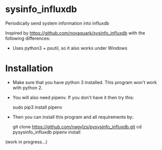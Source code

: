 # sysinfo_influxdb
Periodically send system information into influxdb

Inspired by https://github.com/novaquark/sysinfo_influxdb with the following differences:

* Uses python3 + psutil, so it also works under Windows


Installation
============

* Make sure that you have python 3 installed. This program won't work with python 2.
* You will also need pipenv. If you don't have it then try this:

    sudo pip3 install pipenv

* Then you can install this program and all requirements by:


    git clone https://github.com/nagylzs/pysysinfo_influxdb.git
    cd pysysinfo_influxdb
    pipenv install


(work in progress...)
